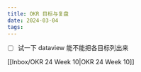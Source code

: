 ```yaml
---
title: OKR 目标与复盘
date: 2024-03-04
tags:
---
```

- [ ] 试一下 dataview 能不能把各目标列出来

[[Inbox/OKR 24 Week 10|OKR 24 Week 10]]